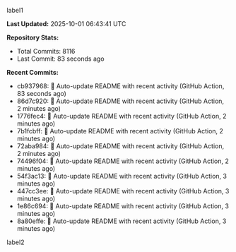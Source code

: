 
label1 
<!-- ACTIVITY_START -->
**Last Updated:** 2025-10-01 06:43:41 UTC

**Repository Stats:**
- Total Commits: 8116
- Last Commit: 83 seconds ago

**Recent Commits:**
- cb937968: 🤖 Auto-update README with recent activity (GitHub Action, 83 seconds ago)
- 86d7c920: 🤖 Auto-update README with recent activity (GitHub Action, 2 minutes ago)
- 1776fec4: 🤖 Auto-update README with recent activity (GitHub Action, 2 minutes ago)
- 7b1fcbff: 🤖 Auto-update README with recent activity (GitHub Action, 2 minutes ago)
- 72aba984: 🤖 Auto-update README with recent activity (GitHub Action, 2 minutes ago)
- 74496f04: 🤖 Auto-update README with recent activity (GitHub Action, 2 minutes ago)
- 54f3ac13: 🤖 Auto-update README with recent activity (GitHub Action, 3 minutes ago)
- 447cc3ee: 🤖 Auto-update README with recent activity (GitHub Action, 3 minutes ago)
- 1e86c694: 🤖 Auto-update README with recent activity (GitHub Action, 3 minutes ago)
- 8a80effe: 🤖 Auto-update README with recent activity (GitHub Action, 3 minutes ago)
<!-- ACTIVITY_END -->

label2
